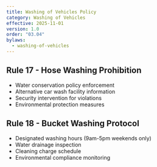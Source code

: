 ```yaml
---
title: Washing of Vehicles Policy
category: Washing of Vehicles
effective: 2025-11-01
version: 1.0
order: "03.04"
bylaws:
  - washing-of-vehicles
---
```


## Rule 17 - Hose Washing Prohibition

- Water conservation policy enforcement
- Alternative car wash facility information
- Security intervention for violations
- Environmental protection measures

## Rule 18 - Bucket Washing Protocol

- Designated washing hours (9am-5pm weekends only)
- Water drainage inspection
- Cleaning charge schedule
- Environmental compliance monitoring
